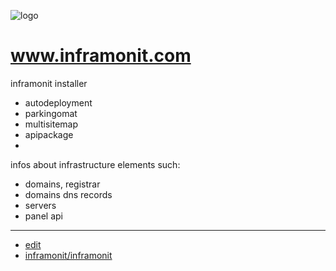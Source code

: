 ![logo](https://logo.inframonit.com/1/cover.png)
# www.inframonit.com

inframonit installer

+ autodeployment
+ parkingomat
+ multisitemap
+ apipackage
+ 

infos about infrastructure elements such:
+ domains, registrar
+ domains dns records
+ servers
+ panel api

---

+ [edit](https://github.com/inframonit/inframonit/edit/main/README.md)
+ [inframonit/inframonit](https://github.com/inframonit/inframonit)
